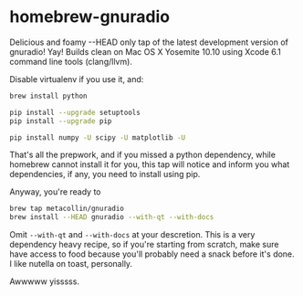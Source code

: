 homebrew-gnuradio
=================

Delicious and foamy --HEAD only tap of the latest development version of gnuradio! Yay! Builds clean on Mac OS X Yosemite 10.10 using Xcode 6.1 command line tools (clang/llvm).  

Disable virtualenv if you use it, and:

```sh
brew install python

pip install --upgrade setuptools
pip install --upgrade pip

pip install numpy -U scipy -U matplotlib -U
```

That's all the prepwork, and if you missed a python dependency, while homebrew cannot install it for you, this tap will notice and inform you what dependencies, if any, you need to install using pip.

Anyway, you're ready to 
```sh
brew tap metacollin/gnuradio
brew install --HEAD gnuradio --with-qt --with-docs
```

Omit `--with-qt` and `--with-docs` at your descretion.  This is a very dependency heavy recipe, so if you're starting from scratch, make sure have access to food because you'll probably need a snack before it's done.  I like nutella on toast, personally.

Awwwww yisssss.
